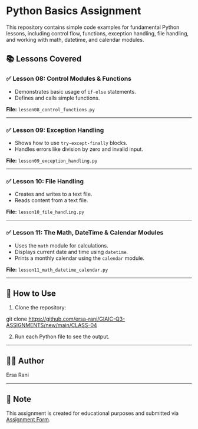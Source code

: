 # Python Basics Assignment

This repository contains simple code examples for fundamental Python lessons, including control flow, functions, exception handling, file handling, and working with math, datetime, and calendar modules.

## 📚 Lessons Covered

### ✅ Lesson 08: Control Modules & Functions
- Demonstrates basic usage of `if-else` statements.
- Defines and calls simple functions.

**File:** `lesson08_control_functions.py`

---

### ✅ Lesson 09: Exception Handling
- Shows how to use `try-except-finally` blocks.
- Handles errors like division by zero and invalid input.

**File:** `lesson09_exception_handling.py`

---

### ✅ Lesson 10: File Handling
- Creates and writes to a text file.
- Reads content from a text file.

**File:** `lesson10_file_handling.py`

---

### ✅ Lesson 11: The Math, DateTime & Calendar Modules
- Uses the `math` module for calculations.
- Displays current date and time using `datetime`.
- Prints a monthly calendar using the `calendar` module.

**File:** `lesson11_math_datetime_calendar.py`

---

## 🔗 How to Use
1. Clone the repository:

git clone https://github.com/ersa-rani/GIAIC-Q3-ASSIGNMENTS/new/main/CLASS-04

2. Run each Python file to see the output.

---

## 🧑‍💻 Author
Ersa Rani

---

## 📌 Note
This assignment is created for educational purposes and submitted via [Assignment Form](https://forms.gle/5Qxy5njc3CxzXGzc7).
